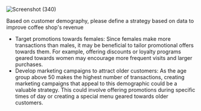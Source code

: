![Screenshot (340)](https://user-images.githubusercontent.com/107783827/229279027-78f5b81d-a8d0-4af6-97a3-3765b1584219.png)



Based on customer demography, please define a strategy based on data to improve coffee shop's revenue

- Target promotions towards females: Since females make more transactions than males, it may be beneficial to tailor promotional offers towards them. For example, offering discounts or loyalty programs geared towards women may encourage more frequent visits and larger purchases.
- Develop marketing campaigns to attract older customers: As the age group above 50 makes the highest number of transactions, creating marketing campaigns that appeal to this demographic could be a valuable strategy. This could involve offering promotions during specific times of day or creating a special menu geared towards older customers.

